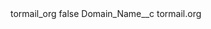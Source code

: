 <?xml version="1.0" encoding="UTF-8"?>
<CustomMetadata xmlns="http://soap.sforce.com/2006/04/metadata" xmlns:xsi="http://www.w3.org/2001/XMLSchema-instance" xmlns:xsd="http://www.w3.org/2001/XMLSchema">
    <label>tormail_org</label>
    <protected>false</protected>
    <values>
        <field>Domain_Name__c</field>
        <value xsi:type="xsd:string">tormail.org</value>
    </values>
</CustomMetadata>

